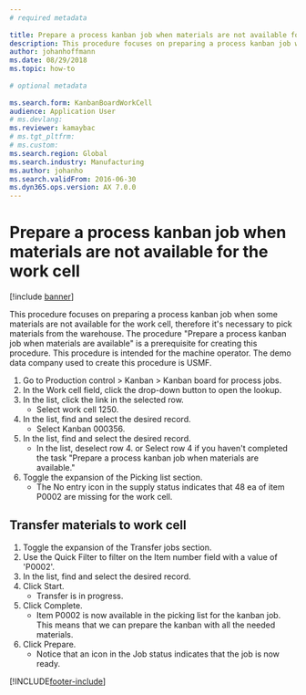 ```yaml
--- 
# required metadata 
 
title: Prepare a process kanban job when materials are not available for the work cell
description: This procedure focuses on preparing a process kanban job when some materials are not available for the work cell, therefore it's necessary to pick materials from the warehouse. 
author: johanhoffmann
ms.date: 08/29/2018
ms.topic: how-to 
 
# optional metadata 
 
ms.search.form: KanbanBoardWorkCell   
audience: Application User 
# ms.devlang:  
ms.reviewer: kamaybac
# ms.tgt_pltfrm:  
# ms.custom:  
ms.search.region: Global
ms.search.industry: Manufacturing
ms.author: johanho
ms.search.validFrom: 2016-06-30 
ms.dyn365.ops.version: AX 7.0.0 
---
```

# Prepare a process kanban job when materials are not available for the work cell

[!include [banner](../../includes/banner.md)]

This procedure focuses on preparing a process kanban job when some materials are not available for the work cell, therefore it's necessary to pick materials from the warehouse. The procedure "Prepare a process kanban job when materials are available" is a prerequisite for creating this procedure. This procedure is intended for the machine operator. The demo data company used to create this procedure is USMF.

1. Go to Production control > Kanban > Kanban board for process jobs.
2. In the Work cell field, click the drop-down button to open the lookup.
3. In the list, click the link in the selected row.
    * Select work cell 1250.  
4. In the list, find and select the desired record.
    * Select Kanban 000356.  
5. In the list, find and select the desired record.
    * In the list, deselect row 4. or Select row 4 if you haven't completed the task "Prepare a process kanban job when materials are available."  
6. Toggle the expansion of the Picking list section.
    * The No entry icon in the supply status indicates that 48 ea of item P0002 are missing for the work cell.  

## Transfer materials to work cell
1. Toggle the expansion of the Transfer jobs section.
2. Use the Quick Filter to filter on the Item number field with a value of 'P0002'.
3. In the list, find and select the desired record.
4. Click Start.
    * Transfer is in progress.  
5. Click Complete.
    * Item P0002 is now available in the picking list for the kanban job. This means that we can prepare the kanban with all the needed materials.  
6. Click Prepare.
    * Notice that an icon in the Job status indicates that the job is now ready.  



[!INCLUDE[footer-include](../../../includes/footer-banner.md)]